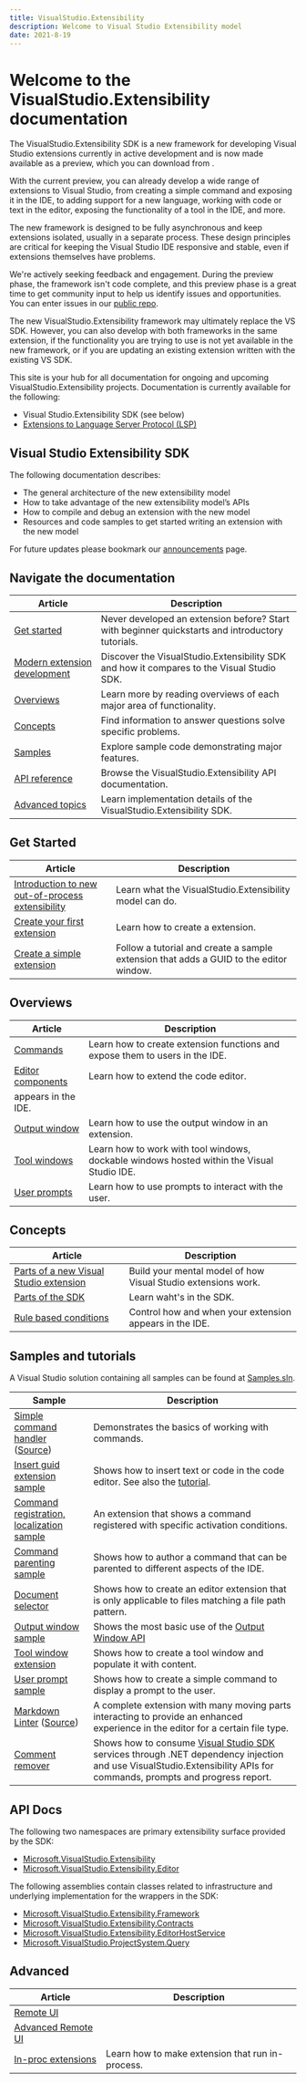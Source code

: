 ```yaml
---
title: VisualStudio.Extensibility
description: Welcome to Visual Studio Extensibility model
date: 2021-8-19
---
```


# Welcome to the VisualStudio.Extensibility documentation

The VisualStudio.Extensibility SDK is a new framework for developing Visual Studio extensions currently in active development and is now made available as a preview, which you can download from []().

With the current preview, you can already develop a wide range of extensions to Visual Studio, from creating a simple command and exposing it in the IDE, to adding support for a new language, working with code or text in the editor, exposing the functionality of a tool in the IDE, and more.

The new framework is designed to be fully asynchronous and keep extensions isolated, usually in a separate process. These design principles are critical for keeping the Visual Studio IDE responsive and stable, even if extensions themselves have problems.

We're actively seeking feedback and engagement. During the preview phase, the framework isn't code complete, and this preview phase is a great time to get community input to help us identify issues and opportunities. You can enter issues in our [public repo](https://github.com/microsoft/VSExtensibility/issues).

The new VisualStudio.Extensibility framework may ultimately replace the VS SDK. However, you can also develop with both frameworks in the same extension, if the functionality you are trying to use is not yet available in the new framework, or if you are updating an existing extension written with the existing VS SDK.

This site is your hub for all documentation for ongoing and upcoming VisualStudio.Extensibility projects.  Documentation is currently available for the following:

* Visual Studio.Extensibility SDK (see below)
* [Extensions to Language Server Protocol (LSP)](lsp/lsp-extensions-specifications.md) 

## Visual Studio Extensibility SDK

The following documentation describes:

* The general architecture of the new extensibility model
* How to take advantage of the new extensibility model’s APIs
* How to compile and debug an extension with the new model
* Resources and code samples to get started writing an extension with the new model

For future updates please bookmark our [announcements](announcements.md) page.

## Navigate the documentation

| Article | Description|
|-|-|
| [Get started](#get-started) | Never developed an extension before? Start with beginner quickstarts and introductory tutorials. |
| [Modern extension development](modern-extension-development.md) | Discover the VisualStudio.Extensibility SDK and how it compares to the Visual Studio SDK. |
| [Overviews](#overviews) | Learn more by reading overviews of each major area of functionality. |
| [Concepts](#concepts) | Find information to answer questions solve specific problems. |
| [Samples](#samples-and-tutorials) | Explore sample code demonstrating major features. |
| [API reference](#api-docs) | Browse the VisualStudio.Extensibility API documentation. |
| [Advanced topics](#advanced) | Learn implementation details of the VisualStudio.Extensibility SDK. |

## Get Started

| Article | Description|
|-|-|
| [Introduction to new out-of-process extensibility](new-extensibility-model/getting-started/oop-extensibility-model-overview.md) | Learn what the VisualStudio.Extensibility model can do. |
| [Create your first extension](new-extensibility-model/getting-started/create-your-first-extension.md) | Learn how to create a extension. |
| [Create a simple extension](new-extensibility-model/getting-started/tutorial-create-simple-extension.md) | Follow a tutorial and create a sample extension that adds a GUID to the editor window. |

## Overviews

| Article | Description|
|-|-|
| [Commands](new-extensibility-model/extension-guides/command/command.md) | Learn how to create extension functions and expose them to users in the IDE. |
| [Editor components](new-extensibility-model/extension-guides/editor/editor.md) | Learn how to extend the code editor. |
appears in the IDE. |
| [Output window](new-extensibility-model/extension-guides/outputWindow/outputWindow.md) | Learn how to use the output window in an extension. |
| [Tool windows](new-extensibility-model/extension-guides/toolWindow/toolWindow.md) | Learn how to work with tool windows, dockable windows hosted within the Visual Studio IDE. |
| [User prompts](new-extensibility-model/extension-guides/userPrompts/userPrompts.md)| Learn how to use prompts to interact with the user. |

## Concepts

| Article | Description|
|-|-|
| [Parts of a new Visual Studio extension](new-extensibility-model/inside-the-sdk/extension-anatomy.md) | Build your mental model of how Visual Studio extensions work. |
| [Parts of the SDK](new-extensibility-model/inside-the-sdk/inside-the-sdk.md) | Learn waht's in the SDK. |
| [Rule based conditions](new-extensibility-model/inside-the-sdk/activation-constraints.md) | Control how and when your extension appears in the IDE. |

## Samples and tutorials

A Visual Studio solution containing all samples can be found at [Samples.sln](https://github.com/microsoft/VSExtensibility/tree/main/New_Extensibility_Model/Samples/Samples.sln).

| Sample | Description|
|-|-|
| [Simple command handler](new-extensibility-model/getting-started/create-your-first-extension.md) ([Source](https://github.com/microsoft/VSExtensibility/tree/main/New_Extensibility_Model/Samples/SimpleRemoteCommandSample)) | Demonstrates the basics of working with commands. |
| [Insert guid extension sample](https://github.com/microsoft/VSExtensibility/tree/main/New_Extensibility_Model/Samples/InsertGuidExtension) | Shows how to insert text or code in the code editor. See also the [tutorial](new-extensibility-modlel/getting-started/tutorial-create-simple-extension.md). |
| [Command registration, localization sample](https://github.com/microsoft/VSExtensibility/tree/main/New_Extensibility_Model/Samples/CommandRegistrationsSample) | An extension that shows a command registered with specific activation conditions. |
| [Command parenting sample](https://github.com/microsoft/VSExtensibility/tree/main/New_Extensibility_Model/Samples/Command-Parenting-Sample) | Shows how to author a command that can be parented to different aspects of the IDE. |
| [Document selector](https://github.com/microsoft/VSExtensibility/tree/main/New_Extensibility_Model/Samples/DocumentSelectorSample) | Shows how to create an editor extension that is only applicable to files matching a file path pattern. |
| [Output window sample](https://github.com/microsoft/VSExtensibility/tree/main/New_Extensibility_Model/Samples/OutputWindowSample) | Shows the most basic use of the [Output Window API](./../../../docs/new-extensibility-model/extension-guides/outputWindow/outputWindow.md)|
| [Tool window extension](https://github.com/microsoft/VSExtensibility/tree/main/New_Extensibility_Model/Samples/ToolWindowExtension) | Shows how to create a tool window and populate it with content. |
| [User prompt sample](https://github.com/microsoft/VSExtensibility/tree/main/New_Extensibility_Model/Samples/UserPromptSample) | Shows how to create a simple command to display a prompt to the user. |
| [Markdown Linter](new-extensibility-model/extension-guides/markdown-linter-sample.md) ([Source](https://github.com/microsoft/VSExtensibility/tree/main/New_Extensibility_Model/Samples/MarkdownLinter)) | A complete extension with many moving parts interacting to provide an enhanced experience in the editor for a certain file type. |
| [Comment remover](https://github.com/microsoft/VSExtensibility/tree/main/New_Extensibility_Model/Samples/CommentRemover) | Shows how to consume [Visual Studio SDK](https://www.nuget.org/packages/Microsoft.VisualStudio.SDK) services through .NET dependency injection and use VisualStudio.Extensibility APIs for commands, prompts and progress report. |

## API Docs

The following two namespaces are primary extensibility surface provided by the SDK:

* [Microsoft.VisualStudio.Extensibility](new-extensibility-model/api/Microsoft.VisualStudio.Extensibility.md)
* [Microsoft.VisualStudio.Extensibility.Editor](new-extensibility-model/api/Microsoft.VisualStudio.Extensibility.Extensibility.editor.md)

The following assemblies contain classes related to infrastructure and underlying implementation for the wrappers in the SDK:

* [Microsoft.VisualStudio.Extensibility.Framework](new-extensibility-model/api/Microsoft.VisualStudio.Extensibility.Framework.md)
* [Microsoft.VisualStudio.Extensibility.Contracts](new-extensibility-model/api/Microsoft.VisualStudio.Extensibility.Contracts.md)
* [Microsoft.VisualStudio.Extensibility.EditorHostService](new-extensibility-model/api/Microsoft.VisualStudio.Extensibility.EditorHostService.md)
* [Microsoft.VisualStudio.ProjectSystem.Query](new-extensibility-model/api/Microsoft.VisualStudio.ProjectSystem.Query.md)

## Advanced

| Article | Description|
|-|-|
| [Remote UI](new-extensibility-model/inside-the-sdk/remote-ui.md) | |
| [Advanced Remote UI](new-extensibility-model/inside-the-sdk/advanced-remote-ui.md) | |
| [In-proc extensions](new-extensibility-model/getting-started/in-proc-extensions.md) | Learn how to make extension that run in-process. |
